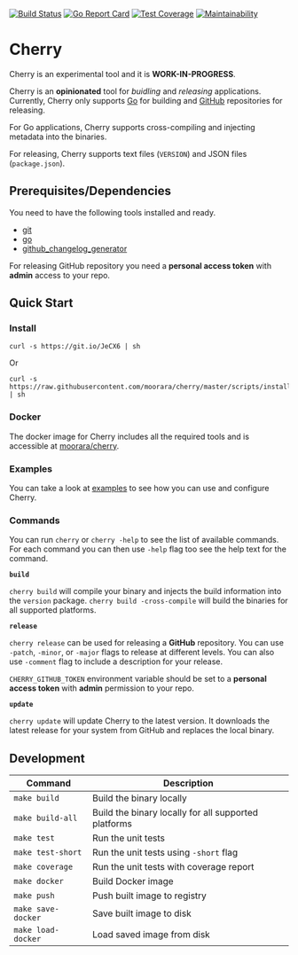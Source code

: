 [![Build Status][workflow-image]][workflow-url]
[![Go Report Card][goreport-image]][goreport-url]
[![Test Coverage][coverage-image]][coverage-url]
[![Maintainability][maintainability-image]][maintainability-url]

# Cherry

Cherry is an experimental tool and it is **WORK-IN-PROGRESS**.

Cherry is an **opinionated** tool for _buidling_ and _releasing_ applications.
Currently, Cherry only supports [Go](https://golang.org) for building and [GitHub](https://github.com) repositories for releasing.

For Go applications, Cherry supports cross-compiling and injecting metadata into the binaries.

For releasing, Cherry supports text files (`VERSION`) and JSON files (`package.json`).

## Prerequisites/Dependencies

You need to have the following tools installed and ready.

  * [git](https://git-scm.com)
  * [go](https://golang.org)
  * [github_changelog_generator](https://github.com/github-changelog-generator/github-changelog-generator)

For releasing GitHub repository you need a **personal access token** with **admin** access to your repo.

## Quick Start

### Install

```
curl -s https://git.io/JeCX6 | sh
```

Or

```
curl -s https://raw.githubusercontent.com/moorara/cherry/master/scripts/install.sh | sh
```

### Docker

The docker image for Cherry includes all the required tools and is accessible at [moorara/cherry](https://hub.docker.com/r/moorara/cherry).

### Examples

You can take a look at [examples](./examples) to see how you can use and configure Cherry.

### Commands

You can run `cherry` or `cherry -help` to see the list of available commands.
For each command you can then use `-help` flag too see the help text for the command.

**`build`**

`cherry build` will compile your binary and injects the build information into the `version` package.
`cherry build -cross-compile` will build the binaries for all supported platforms.

**`release`**

`cherry release` can be used for releasing a **GitHub** repository.
You can use `-patch`, `-minor`, or `-major` flags to release at different levels.
You can also use `-comment` flag to include a description for your release.

`CHERRY_GITHUB_TOKEN` environment variable should be set to a **personal access token** with **admin** permission to your repo.

**`update`**

`cherry update` will update Cherry to the latest version.
It downloads the latest release for your system from GitHub and replaces the local binary.

## Development

| Command            | Description                                          |
|--------------------|------------------------------------------------------|
| `make build`       | Build the binary locally                             |
| `make build-all`   | Build the binary locally for all supported platforms |
| `make test`        | Run the unit tests                                   |
| `make test-short`  | Run the unit tests using `-short` flag               |
| `make coverage`    | Run the unit tests with coverage report              |
| `make docker`      | Build Docker image                                   |
| `make push`        | Push built image to registry                         |
| `make save-docker` | Save built image to disk                             |
| `make load-docker` | Load saved image from disk                           |


[workflow-url]: https://github.com/moorara/cherry/actions
[workflow-image]: https://github.com/moorara/cherry/workflows/Main/badge.svg
[goreport-url]: https://goreportcard.com/report/github.com/moorara/cherry
[goreport-image]: https://goreportcard.com/badge/github.com/moorara/cherry
[coverage-url]: https://codeclimate.com/github/moorara/cherry/test_coverage
[coverage-image]: https://api.codeclimate.com/v1/badges/569a659577775c8af668/test_coverage
[maintainability-url]: https://codeclimate.com/github/moorara/cherry/maintainability
[maintainability-image]: https://api.codeclimate.com/v1/badges/569a659577775c8af668/maintainability
